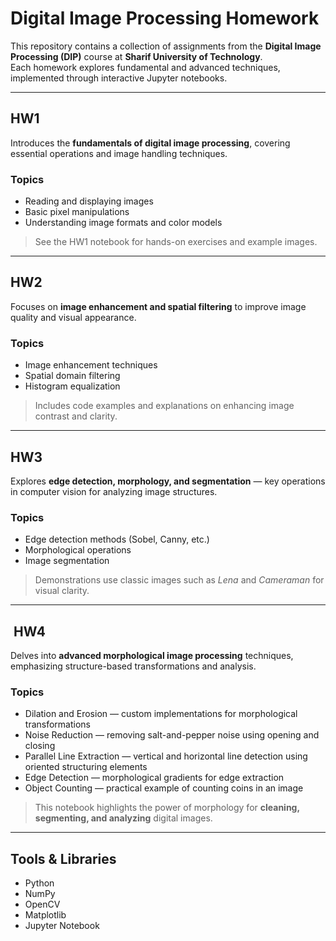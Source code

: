#  Digital Image Processing Homework

This repository contains a collection of assignments from the **Digital Image Processing (DIP)** course at **Sharif University of Technology**.  
Each homework explores fundamental and advanced techniques, implemented through interactive Jupyter notebooks.

---

##  HW1

Introduces the **fundamentals of digital image processing**, covering essential operations and image handling techniques.

### Topics
- Reading and displaying images
- Basic pixel manipulations
- Understanding image formats and color models

>  See the HW1 notebook for hands-on exercises and example images.

---

##  HW2

Focuses on **image enhancement and spatial filtering** to improve image quality and visual appearance.

### Topics
- Image enhancement techniques
- Spatial domain filtering
- Histogram equalization

> Includes code examples and explanations on enhancing image contrast and clarity.

---

##  HW3

Explores **edge detection, morphology, and segmentation** — key operations in computer vision for analyzing image structures.

### Topics
- Edge detection methods (Sobel, Canny, etc.)
- Morphological operations
- Image segmentation

> Demonstrations use classic images such as *Lena* and *Cameraman* for visual clarity.

---

## ️ HW4

Delves into **advanced morphological image processing** techniques, emphasizing structure-based transformations and analysis.

### Topics
- Dilation and Erosion — custom implementations for morphological transformations
- Noise Reduction — removing salt-and-pepper noise using opening and closing
- Parallel Line Extraction — vertical and horizontal line detection using oriented structuring elements
- Edge Detection — morphological gradients for edge extraction
- Object Counting — practical example of counting coins in an image

> This notebook highlights the power of morphology for **cleaning, segmenting, and analyzing** digital images.

---

##  Tools & Libraries
- Python
- NumPy
- OpenCV
- Matplotlib
- Jupyter Notebook


